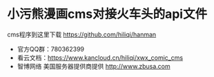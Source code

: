 # 小污熊漫画cms对接火车头的api文件

cms程序到这里下载
https://github.com/hiliqi/hanman
- 官方QQ群：780362399
- 看云文档：https://www.kancloud.cn/hiliqi/xwx_comic_cms
- 智博网络 美国服务器提供商提供 http://www.zbusa.com
